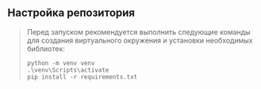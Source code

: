 ## **Настройка репозитория**
> Перед запуском рекомендуется выполнить следующие команды для создания виртуального окружения и установки необходимых библиотек:
> ```
> python -m venv venv
> .\venv\Scripts\activate
> pip install -r requirements.txt
> ```
